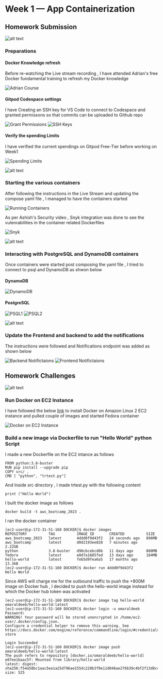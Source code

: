 # Week 1 — App Containerization

## Homework Submission 
![alt text](https://github.com/adam-p/markdown-here/raw/master/src/common/images/icon48.png "Logo Title Text 1")
### Preparations 

#### Docker Knowledge refresh 

Before re-watching the Live stream recording , I have attended Adrian's free Docker fundamental training to refresh my Docker knowledge

![Adrian Course](https://github.com/ibnomarmahmoud/aws-bootcamp-cruddur-2023/blob/main/journal/assets/Docker%20Course.JPG)

#### Gitpod Codespace settings

I have Creating an SSH key for VS Code to connect to Codespace and granted permissons so that commits can be uploaded to Github repo 

![Grant Permissions](https://github.com/ibnomarmahmoud/aws-bootcamp-cruddur-2023/blob/main/journal/assets/Grant%20Permission.png)
![SSH Keys](https://github.com/ibnomarmahmoud/aws-bootcamp-cruddur-2023/blob/main/journal/assets/SSH_key_Generation.JPG)

#### Verify the spending Limits

I have verified the current spendings on Gitpod Free-Tier before working on Week1

![Spending Limits](https://github.com/ibnomarmahmoud/aws-bootcamp-cruddur-2023/blob/main/journal/assets/Gitpod%20Free%20Tier%20Usage%20Check.JPG)

![alt text](https://github.com/adam-p/markdown-here/raw/master/src/common/images/icon48.png "Logo Title Text 1")
### Starting the various containers 

After following the instructions in the Live Stream and updating the compose yaml file , I managed to have the containers started 

![Running Containers](https://github.com/ibnomarmahmoud/aws-bootcamp-cruddur-2023/blob/main/journal/assets/Containers_running_Up.png)

As per Ashish's Security video , Snyk integration was done to see the vulenrabilities in the container related Dockerfiles

![Snyk](https://github.com/ibnomarmahmoud/aws-bootcamp-cruddur-2023/blob/main/journal/assets/Snyk.png)


![alt text](https://github.com/adam-p/markdown-here/raw/master/src/common/images/icon48.png "Logo Title Text 1")
### Interacting with PostgreSQL and DynamoDB containers 

Once containers were started post composing the yaml file , I tried to connect to psql and DynamoDB as shwon below 

#### DynamoDB
![DynamoDB](https://github.com/ibnomarmahmoud/aws-bootcamp-cruddur-2023/blob/main/journal/assets/DynamoDB.JPG)

#### PostgreSQL
![PSQL1](https://github.com/ibnomarmahmoud/aws-bootcamp-cruddur-2023/blob/main/journal/assets/Postgres1.JPG)
![PSQL2](https://github.com/ibnomarmahmoud/aws-bootcamp-cruddur-2023/blob/main/journal/assets/Postgres2.JPG)


![alt text](https://github.com/adam-p/markdown-here/raw/master/src/common/images/icon48.png "Logo Title Text 1")
### Update the Frontend and backend to add the notifications 

The instructions were followed and Notifications endpoint was added as shown below 

![Backend Notifictaions](https://github.com/ibnomarmahmoud/aws-bootcamp-cruddur-2023/blob/main/journal/assets/Backend%20Notification.png)
![Frontend Notifictaions](https://github.com/ibnomarmahmoud/aws-bootcamp-cruddur-2023/blob/main/journal/assets/Frontend%20Notification.png)


## Homework Challenges
![alt text](https://github.com/adam-p/markdown-here/raw/master/src/common/images/icon48.png "Logo Title Text 1")
### Run Docker on EC2 Instance 

I have followed the below [link](https://www.cyberciti.biz/faq/how-to-install-docker-on-amazon-linux-2/) to install Docker on Amazon Linux 2 EC2 instance and pulled couple of images and started Fedora container 

![Docker on EC2 Instance](https://github.com/ibnomarmahmoud/aws-bootcamp-cruddur-2023/blob/main/journal/assets/Run_Docker_EC2.png)

### Build a new image via Dockerfile to run "Hello World" python Script 

I made a new Dockerfile on the EC2 intance as follows

```
FROM python:3.8-buster
RUN pip install --upgrade pip
COPY src/ .
CMD [ "python", "trtest.py"]
```
And Inside src directory , I made trtest.py with the following content 

```
print ("Hello World")
```
I built the docker image as follows 

```
docker build -t aws_bootcamp_2023 .
```

I ran the docker container 

```
[ec2-user@ip-172-31-51-160 DOCKER]$ docker images
REPOSITORY          TAG          IMAGE ID       CREATED          SIZE
aws_bootcamp_2023   latest       4ddd0f9d43f2   24 seconds ago   896MB
aws_bootcamp        latest       d0d2193ee828   7 minutes ago    2.22GB
python              3.8-buster   d98cbcebcd8b   11 days ago      880MB
fedora              latest       e0d7a1685fed   13 days ago      184MB
hello-world         latest       feb5d9fea6a5   17 months ago    13.3kB
[ec2-user@ip-172-31-51-160 DOCKER]$ docker run 4ddd0f9d43f2
Hello World

```

Since AWS will charge me for the outbound traffic to push the +800M image on Docker hub , I decided to push the hello-world image instead for which the Docker hub token was activated 

```
[ec2-user@ip-172-31-51-160 DOCKER]$ docker image tag hello-world omaraldeeb/hello-world:latest
[ec2-user@ip-172-31-51-160 DOCKER]$ docker login -u omaraldeeb
Password:
WARNING! Your password will be stored unencrypted in /home/ec2-user/.docker/config.json.
Configure a credential helper to remove this warning. See
https://docs.docker.com/engine/reference/commandline/login/#credentials-store

Login Succeeded
[ec2-user@ip-172-31-51-160 DOCKER]$ docker image push omaraldeeb/hello-world:latest
The push refers to repository [docker.io/omaraldeeb/hello-world]
e07ee1baac5f: Mounted from library/hello-world
latest: digest: sha256:f54a58bc1aac5ea1a25d796ae155dc228b3f0e11d046ae276b39c4bf2f13d8c4 size: 525
```

